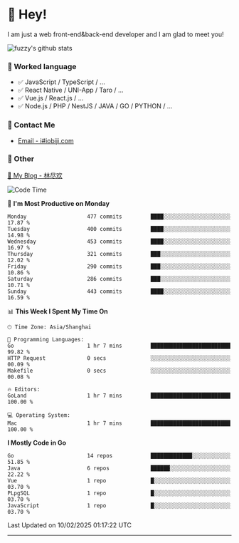 # 👋 Hey!

I am just a web front-end&back-end developer and I am glad to meet you!

![fuzzy's github stats](https://github-readme-stats.vercel.app/api?username=JaydenForYou&&show_icons=true&&title_color=1abc9c&&icon_color=1abc9c)


### 📝 Worked language

- ✅ JavaScript / TypeScript / ...
- ✅ React Native / UNI-App / Taro / ...
- ✅ Vue.js / React.js / ...
- ✅ Node.js / PHP / NestJS / JAVA / GO / PYTHON / ...

### 📮 Contact Me

- [Email - i#iobiji.com](mailto:i@iobiji.com)


### 🤪 Other

[📌 My Blog - 林尽欢](https://iobiji.com)

<!--START_SECTION:waka-->
![Code Time](http://img.shields.io/badge/Code%20Time-1%2C508%20hrs%2030%20mins-blue)

📅 **I'm Most Productive on Monday** 

```text
Monday                   477 commits         ████░░░░░░░░░░░░░░░░░░░░░   17.87 % 
Tuesday                  400 commits         ████░░░░░░░░░░░░░░░░░░░░░   14.98 % 
Wednesday                453 commits         ████░░░░░░░░░░░░░░░░░░░░░   16.97 % 
Thursday                 321 commits         ███░░░░░░░░░░░░░░░░░░░░░░   12.02 % 
Friday                   290 commits         ███░░░░░░░░░░░░░░░░░░░░░░   10.86 % 
Saturday                 286 commits         ███░░░░░░░░░░░░░░░░░░░░░░   10.71 % 
Sunday                   443 commits         ████░░░░░░░░░░░░░░░░░░░░░   16.59 % 
```


📊 **This Week I Spent My Time On** 

```text
🕑︎ Time Zone: Asia/Shanghai

💬 Programming Languages: 
Go                       1 hr 7 mins         █████████████████████████   99.82 % 
HTTP Request             0 secs              ░░░░░░░░░░░░░░░░░░░░░░░░░   00.09 % 
Makefile                 0 secs              ░░░░░░░░░░░░░░░░░░░░░░░░░   00.08 % 

🔥 Editors: 
GoLand                   1 hr 7 mins         █████████████████████████   100.00 % 

💻 Operating System: 
Mac                      1 hr 7 mins         █████████████████████████   100.00 % 
```

**I Mostly Code in Go** 

```text
Go                       14 repos            █████████████░░░░░░░░░░░░   51.85 % 
Java                     6 repos             ██████░░░░░░░░░░░░░░░░░░░   22.22 % 
Vue                      1 repo              █░░░░░░░░░░░░░░░░░░░░░░░░   03.70 % 
PLpgSQL                  1 repo              █░░░░░░░░░░░░░░░░░░░░░░░░   03.70 % 
JavaScript               1 repo              █░░░░░░░░░░░░░░░░░░░░░░░░   03.70 % 
```




 Last Updated on 10/02/2025 01:17:22 UTC
<!--END_SECTION:waka-->
---
